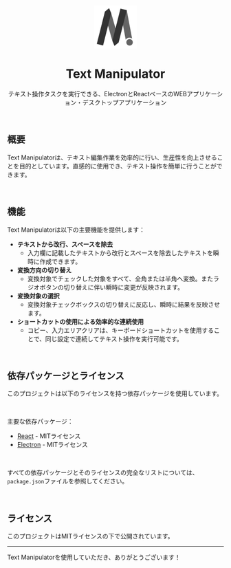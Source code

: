 <p align="center">
  <img src="src/assets/icon.png" alt="Text Manipulator Logo" width="100" height="100">
</p>
<h1 align="center">Text Manipulator</h1>
<p align="center">
  テキスト操作タスクを実行できる、ElectronとReactベースのWEBアプリケーション・デスクトップアプリケーション
</p>

<br />

## 概要

Text Manipulatorは、テキスト編集作業を効率的に行い、生産性を向上させることを目的としています。直感的に使用でき、テキスト操作を簡単に行うことができます。

<br />

## 機能

Text Manipulatorは以下の主要機能を提供します：

- **テキストから改行、スペースを除去**
  - 入力欄に記載したテキストから改行とスペースを除去したテキストを瞬時に作成できます。
- **変換方向の切り替え**
  - 変換対象でチェックした対象をすべて、全角または半角へ変換。またラジオボタンの切り替えに伴い瞬時に変更が反映されます。
- **変換対象の選択**
  - 変換対象チェックボックスの切り替えに反応し、瞬時に結果を反映させます。
- **ショートカットの使用による効率的な連続使用**
  - コピー、入力エリアクリアは、キーボードショートカットを使用することで、同じ設定で連続してテキスト操作を実行可能です。

<br />

## 依存パッケージとライセンス

このプロジェクトは以下のライセンスを持つ依存パッケージを使用しています。

<br />

主要な依存パッケージ：
- [React](https://reactjs.org/) - MITライセンス
- [Electron](https://www.electronjs.org/) - MITライセンス

<br />

すべての依存パッケージとそのライセンスの完全なリストについては、`package.json`ファイルを参照してください。

<br />

## ライセンス

このプロジェクトはMITライセンスの下で公開されています。

---

Text Manipulatorを使用していただき、ありがとうございます！
